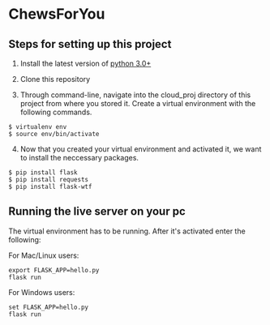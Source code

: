 # ChewsForYou

## Steps for setting up this project

1. Install the latest version of [python 3.0+](https://www.python.org/downloads/)

2. Clone this repository

3. Through command-line, navigate into the cloud_proj directory of this project from where you stored it. Create a virtual environment with the following commands.

```
$ virtualenv env
$ source env/bin/activate
```

4. Now that you created your virtual environment and activated it, we want to install the neccessary packages.

```
$ pip install flask
$ pip install requests
$ pip install flask-wtf
```

## Running the live server on your pc

The virtual environment has to be running. After it's activated enter the following:


For Mac/Linux users:
```
export FLASK_APP=hello.py
flask run
```

For Windows users:
```
set FLASK_APP=hello.py
flask run
```